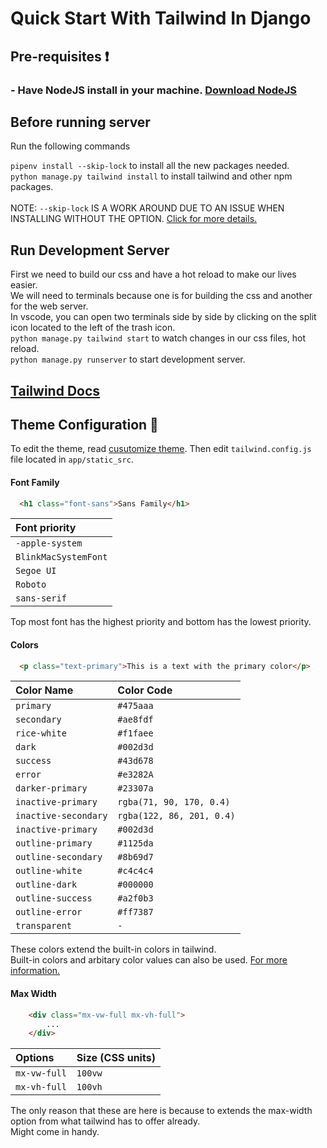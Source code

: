 # Quick Start With Tailwind In Django

## Pre-requisites ❗

### - Have NodeJS install in your machine. [Download NodeJS](https://nodejs.org/en/download/)

## Before running server
Run the following commands

`pipenv install --skip-lock` to install all the new packages needed. \
`python manage.py tailwind install` to install tailwind and other npm packages. \
\
NOTE:
`--skip-lock` IS A WORK AROUND DUE TO AN ISSUE WHEN INSTALLING WITHOUT THE OPTION. [Click for more details.](https://github.com/LaurierCS/Pod4/issues/10)


## Run Development Server
First we need to build our css and have a hot reload to make our lives easier.\
We will need to terminals because one is for building the css and another for the web server.\
In vscode, you can open two terminals side by side by clicking on the split icon located to the left of the trash icon.\
`python manage.py tailwind start` to watch changes in our css files, hot reload.\
`python manage.py runserver` to start development server.

## [Tailwind Docs](https://tailwindcss.com/docs/aspect-ratio)


## Theme Configuration 🎨

To edit the theme, read [cusutomize theme](https://tailwindcss.com/docs/theme). Then edit `tailwind.config.js` file located in `app/static_src`.

#### Font Family

```html
  <h1 class="font-sans">Sans Family</h1>
```

| Font priority |
| :-------- | 
| `-apple-system` | 
| `BlinkMacSystemFont` | 
| `Segoe UI` | 
| `Roboto` | 
| `sans-serif` | 

Top most font has the highest priority and bottom has the lowest priority.

#### Colors

```html
  <p class="text-primary">This is a text with the primary color</p>
```

| Color Name | Color Code |
| :-------- | :------- |  
| `primary`      | `#475aaa` | 
| `secondary`      | `#ae8fdf` |
| `rice-white`      | `#f1faee` |
| `dark`      | `#002d3d` |
| `success`      | `#43d678` |
| `error`      | `#e3282A` |
| `darker-primary`      | `#23307a` |
| `inactive-primary`      | `rgba(71, 90, 170, 0.4)` |
| `inactive-secondary`      | `rgba(122, 86, 201, 0.4)` |
| `inactive-primary`      | `#002d3d` |
| `outline-primary`      | `#1125da` |
| `outline-secondary`      | `#8b69d7` |
| `outline-white`      | `#c4c4c4` |
| `outline-dark`      | `#000000` |
| `outline-success`      | `#a2f0b3` |
| `outline-error`      | `#ff7387` |
| `transparent` | `-` |

These colors extend the built-in colors in tailwind. \
Built-in colors and arbitary color values can also be used. [For more information.](https://tailwindcss.com/docs/customizing-colors)

#### Max Width

```html
    <div class="mx-vw-full mx-vh-full">
        ...
    </div>
```
| Options   | Size (CSS units) | 
| :-------- | :------- |  
| `mx-vw-full` | `100vw` | 
| `mx-vh-full`      | `100vh` |

The only reason that these are here is because to extends the max-width \
option from what tailwind has to offer already. \
Might come in handy.
